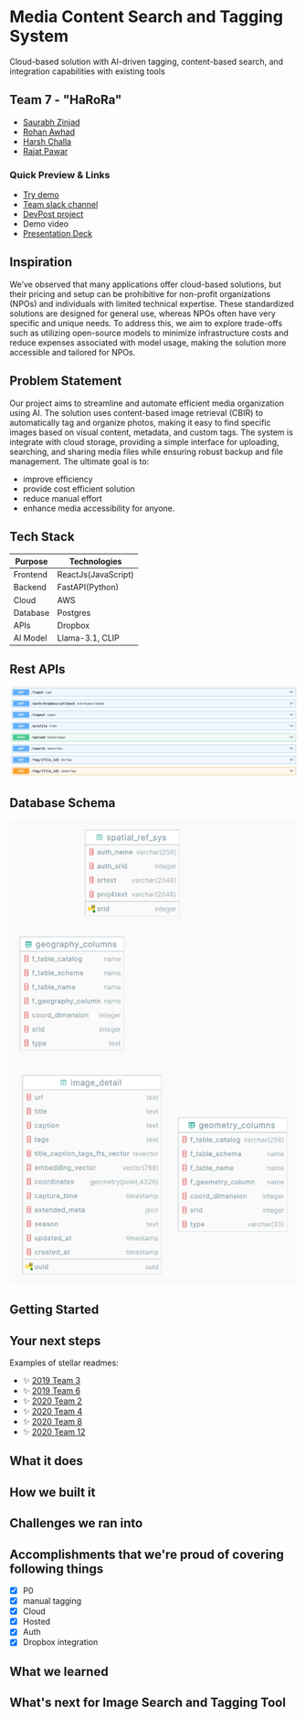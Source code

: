 # Media Content Search and Tagging System

Cloud-based solution with AI-driven tagging, content-based search, and integration capabilities with existing tools

## Team 7 - "HaRoRa"

-   [Saurabh Zinjad](https://github.com/Ztrimus)
-   [Rohan Awhad](https://github.com/RohanAwhad)
-   [Harsh Challa](https://github.com/Harshchalla)
-   [Rajat Pawar](https://github.com/rajat98)

### Quick Preview & Links

-   [Try demo](https://peec.harora.lol/)
-   [Team slack channel](https://opportunity-hack.slack.com/archives/C07RLQUHRR8)
-   [DevPost project](https://devpost.com/software/image-search-and-tagging-tool)
-   Demo video
-   [Presentation Deck](https://www.canva.com/design/DAGTelmxTQg/Zw9Lq4hmFJxN9nN0FUpgdQ/edit?utm_content=DAGTelmxTQg&utm_campaign=designshare&utm_medium=link2&utm_source=sharebutton)

## Inspiration

We’ve observed that many applications offer cloud-based solutions, but their pricing and setup can be prohibitive for non-profit organizations (NPOs) and individuals with limited technical expertise. These standardized solutions are designed for general use, whereas NPOs often have very specific and unique needs. To address this, we aim to explore trade-offs such as utilizing open-source models to minimize infrastructure costs and reduce expenses associated with model usage, making the solution more accessible and tailored for NPOs.

## Problem Statement

Our project aims to streamline and automate efficient media organization using AI. The solution uses content-based image retrieval (CBIR) to automatically tag and organize photos, making it easy to find specific images based on visual content, metadata, and custom tags. The system is integrate with cloud storage, providing a simple interface for uploading, searching, and sharing media files while ensuring robust backup and file management. The ultimate goal is to:

-   improve efficiency
-   provide cost efficient solution
-   reduce manual effort
-   enhance media accessibility for anyone.

## Tech Stack

| Purpose  | Technologies        |
| -------- | ------------------- |
| Frontend | ReactJs(JavaScript) |
| Backend  | FastAPI(Python)     |
| Cloud    | AWS                 |
| Database | Postgres            |
| APIs     | Dropbox             |
| AI Model | Llama-3.1, CLIP     |

## Rest APIs

![Rest APIs developed by team harora](./docs/resources/rest_apis.jpeg)

## Database Schema

![Database Schema](./docs/resources/peec_db.png)

## Getting Started

## Your next steps

Examples of stellar readmes:

-   ✨ [2019 Team 3](https://github.com/2019-Arizona-Opportunity-Hack/Team-3)
-   ✨ [2019 Team 6](https://github.com/2019-Arizona-Opportunity-Hack/Team-6)
-   ✨ [2020 Team 2](https://github.com/2020-opportunity-hack/Team-02)
-   ✨ [2020 Team 4](https://github.com/2020-opportunity-hack/Team-04)
-   ✨ [2020 Team 8](https://github.com/2020-opportunity-hack/Team-08)
-   ✨ [2020 Team 12](https://github.com/2020-opportunity-hack/Team-12)

## What it does

## How we built it

## Challenges we ran into

## Accomplishments that we're proud of covering following things

-   [x] P0
-   [x] manual tagging
-   [x] Cloud
-   [x] Hosted
-   [x] Auth
-   [x] Dropbox integration

## What we learned

## What's next for Image Search and Tagging Tool
